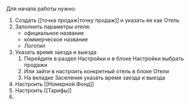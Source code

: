 Для начала работы нужно:
1. Создать [[точка продаж|точку продаж]] и указать ее как Отель
2. Заполнить параметры отеля:
   - официальное название
   - коммерческое название
   - Логотип
3. Указать время заезда и выезда
	1. Перейдите в раздел Настройки и в блоке Настройки выбрать продажи
	2. Или зайти в настроить конкретный отель в блоке Отели
	3. На вкладке Заселения указать время заезда и выезда
4.  Настроить [[Номерной Фонд]]
5. Настроить [[Тарифы]]
6. 